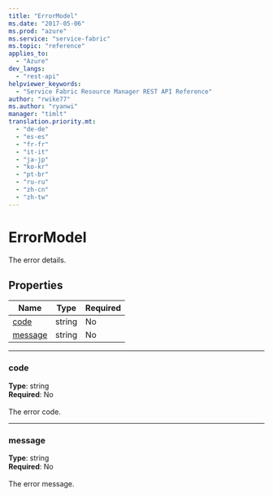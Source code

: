 ```yaml
---
title: "ErrorModel"
ms.date: "2017-05-06"
ms.prod: "azure"
ms.service: "service-fabric"
ms.topic: "reference"
applies_to: 
  - "Azure"
dev_langs: 
  - "rest-api"
helpviewer_keywords: 
  - "Service Fabric Resource Manager REST API Reference"
author: "rwike77"
ms.author: "ryanwi"
manager: "timlt"
translation.priority.mt: 
  - "de-de"
  - "es-es"
  - "fr-fr"
  - "it-it"
  - "ja-jp"
  - "ko-kr"
  - "pt-br"
  - "ru-ru"
  - "zh-cn"
  - "zh-tw"
---
```

# ErrorModel

The error details.

## Properties
| Name | Type | Required |
| --- | --- | --- |
| [code](#code) | string | No |
| [message](#message) | string | No |

____
### code
__Type__: string <br/>
__Required__: No<br/>
<br/>
The error code.

____
### message
__Type__: string <br/>
__Required__: No<br/>
<br/>
The error message.
